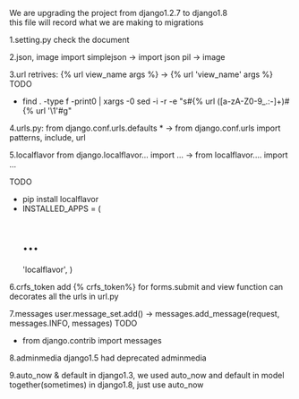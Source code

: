 We are upgrading the project from django1.2.7 to django1.8
<br>
this file will record what we are making to migrations

1.setting.py
  check the document

2.json, image
  import simplejson -> import json
  pil -> image

3.url retrives:
  {% url view_name args %} -> {% url 'view_name' args %}
  TODO
  * find . -type f -print0 | xargs -0 sed -i -r -e "s#\{% url ([a-zA-Z0-9_.:-]+)#\{% url '\1'#g"

4.urls.py:
  from django.conf.urls.defaults * -> from django.conf.urls import patterns, include, url
  

5.localflavor
  from django.localflavor... import ... -> from localflavor.... import ...
  
  TODO 
  * pip install localflavor
  * INSTALLED_APPS = (
    # ...
    'localflavor',
    )

6.crfs_token
  add {% crfs_token%} for forms.submit and view function
  can decorates all the urls in url.py

7.messages
  user.message_set.add() -> messages.add_message(request, messages.INFO, messages)
  TODO
  * from django.contrib import messages

8.adminmedia
  django1.5 had deprecated adminmedia 

9.auto_now & default
  in django1.3, we used auto_now and default in model together(sometimes)
  in django1.8, just use auto_now


